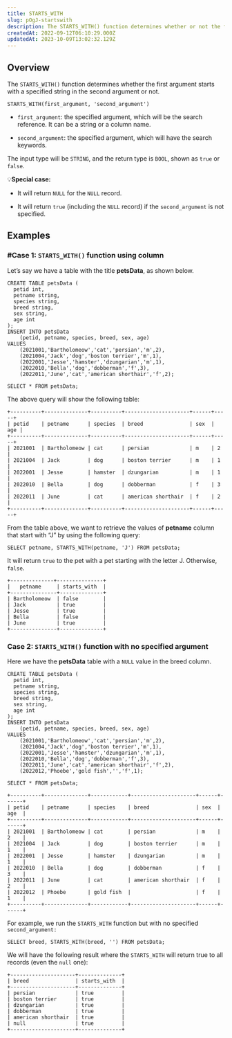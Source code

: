 ```yaml
---
title: STARTS_WITH
slug: pOgJ-startswith
description: The STARTS_WITH() function determines whether or not the first argument starts with a specified string in the second argument. Let's look at the basics.
createdAt: 2022-09-12T06:10:29.000Z
updatedAt: 2023-10-09T13:02:32.129Z
---
```


## Overview

The `STARTS_WITH()` function determines whether the first argument starts with a specified string in the second argument or not.

```pgsql
STARTS_WITH(first_argument, 'second_argument')
```

*   `first_argument`: the specified argument, which will be the search reference. It can be a string or a column name.

*   `second_argument`: the specified argument, which will have the search keywords.

The input type will be `STRING`, and the return type is `BOOL`, shown as `true` or `false`.

💡**Special case:**

*   It will return `NULL` for the `NULL` record.

*   It will return `true` (including the `NULL` record) if the `second_argument` is not specified.

## Examples

### #Case 1: `STARTS_WITH()` function using column

Let’s say we have a table with the title **petsData**, as shown below.

```pgsql
CREATE TABLE petsData (
  petid int,
  petname string,
  species string,
  breed string,
  sex string,
  age int
);
INSERT INTO petsData 
    (petid, petname, species, breed, sex, age) 
VALUES 
    (2021001,'Bartholomeow','cat','persian','m',2),
    (2021004,'Jack','dog','boston terrier','m',1),
    (2022001,'Jesse','hamster','dzungarian','m',1),
    (2022010,'Bella','dog','dobberman','f',3),
    (2022011,'June','cat','american shorthair','f',2);
```

```pgsql
SELECT * FROM petsData;
```

The above query will show the following table:

```pgsql
+----------+--------------+----------+---------------------+------+-----+
| petid    | petname      | species  | breed               | sex  | age |
+----------+--------------+----------+---------------------+------+-----+
| 2021001  | Bartholomeow | cat      | persian             | m    | 2   |
| 2021004  | Jack         | dog      | boston terrier      | m    | 1   |
| 2022001  | Jesse        | hamster  | dzungarian          | m    | 1   |
| 2022010  | Bella        | dog      | dobberman           | f    | 3   |
| 2022011  | June         | cat      | american shorthair  | f    | 2   |
+----------+--------------+----------+---------------------+------+-----+
```

From the table above, we want to retrieve the values of **petname** column that start with “J” by using the following query:

```pgsql
SELECT petname, STARTS_WITH(petname, 'J') FROM petsData;
```

It will return `true` to the pet with a pet starting with the letter J. Otherwise, `false`.

```pgsql
+--------------+---------------+
|   petname     | starts_with  |
+---------------+--------------+
| Bartholomeow  | false        |
| Jack          | true         |
| Jesse         | true         |
| Bella         | false        |
| June          | true         |
+---------------+--------------+
```

### Case 2: `STARTS_WITH()` function with no specified argument

Here we have the **petsData** table with a `NULL` value in the breed column.

```pgsql
CREATE TABLE petsData (
  petid int,
  petname string,
  species string,
  breed string,
  sex string,
  age int
);
INSERT INTO petsData 
    (petid, petname, species, breed, sex, age) 
VALUES 
    (2021001,'Bartholomeow','cat','persian','m',2),
    (2021004,'Jack','dog','boston terrier','m',1),
    (2022001,'Jesse','hamster','dzungarian','m',1),
    (2022010,'Bella','dog','dobberman','f',3),
    (2022011,'June','cat','american shorthair','f',2),
    (2022012,'Phoebe','gold fish','','f',1);
```

```pgsql
SELECT * FROM petsData;
```

```pgsql
+----------+--------------+------------+---------------------+------+------+
| petid    | petname      | species    | breed               | sex  | age  |
+----------+--------------+------------+---------------------+------+------+
| 2021001  | Bartholomeow | cat        | persian             | m    | 2    |
| 2021004  | Jack         | dog        | boston terrier      | m    | 1    |
| 2022001  | Jesse        | hamster    | dzungarian          | m    | 1    |
| 2022010  | Bella        | dog        | dobberman           | f    | 3    |
| 2022011  | June         | cat        | american shorthair  | f    | 2    |
| 2022012  | Phoebe       | gold fish  |                     | f    | 1    |
+----------+--------------+------------+---------------------+------+------+
```

For example, we run the `STARTS_WITH` function but with no specified `second_argument:`

```pgsql
SELECT breed, STARTS_WITH(breed, '') FROM petsData;
```

We will have the following result where the `STARTS_WITH` will return true to all records (even the `null` one):

```pgsql
+---------------------+--------------+
| breed               | starts_with  |
+---------------------+--------------+
| persian             | true         |
| boston terrier      | true         |
| dzungarian          | true         |
| dobberman           | true         |
| american shorthair  | true         |
| null                | true         |
+---------------------+--------------+
```


